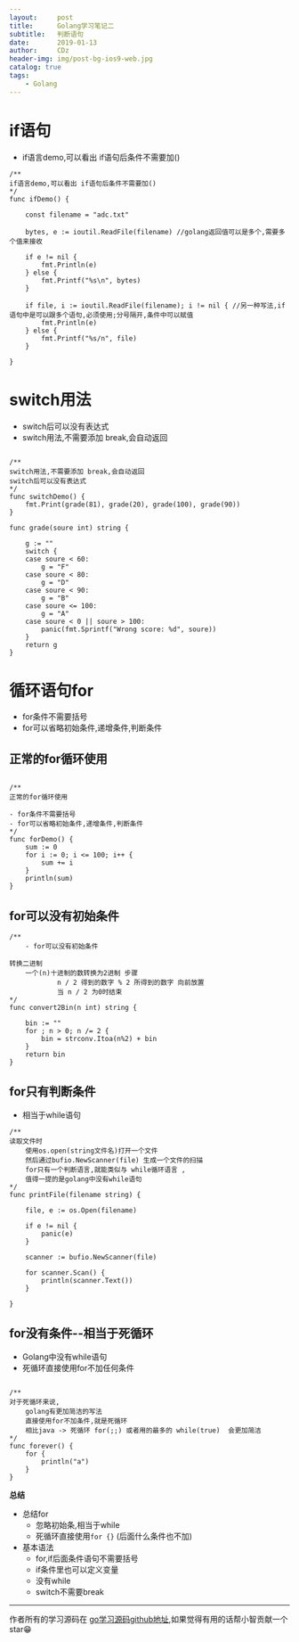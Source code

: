 ```yaml
---
layout:     post
title:      Golang学习笔记二
subtitle:   判断语句
date:       2019-01-13
author:     CDz
header-img: img/post-bg-ios9-web.jpg
catalog: true
tags:
    - Golang
---
```


# if语句

- if语言demo,可以看出 if语句后条件不需要加()

```
/**
if语言demo,可以看出 if语句后条件不需要加()
*/
func ifDemo() {

	const filename = "adc.txt"

	bytes, e := ioutil.ReadFile(filename) //golang返回值可以是多个,需要多个值来接收

	if e != nil {
		fmt.Println(e)
	} else {
		fmt.Printf("%s\n", bytes)
	}

	if file, i := ioutil.ReadFile(filename); i != nil { //另一种写法,if语句中是可以跟多个语句,必须使用;分号隔开,条件中可以赋值
		fmt.Println(e)
	} else {
		fmt.Printf("%s/n", file)
	}

}
```

# switch用法

- switch后可以没有表达式
- switch用法,不需要添加 break,会自动返回

```

/**
switch用法,不需要添加 break,会自动返回
switch后可以没有表达式
*/
func switchDemo() {
	fmt.Print(grade(81), grade(20), grade(100), grade(90))
}

func grade(soure int) string {

	g := ""
	switch {
	case soure < 60:
		g = "F"
	case soure < 80:
		g = "D"
	case soure < 90:
		g = "B"
	case soure <= 100:
		g = "A"
	case soure < 0 || soure > 100:
		panic(fmt.Sprintf("Wrong score: %d", soure))
	}
	return g
}
```

# 循环语句for

- for条件不需要括号
- for可以省略初始条件,递增条件,判断条件

## 正常的for循环使用

```

/**
正常的for循环使用

- for条件不需要括号
- for可以省略初始条件,递增条件,判断条件
*/
func forDemo() {
	sum := 0
	for i := 0; i <= 100; i++ {
		sum += i
	}
	println(sum)
}
```

## for可以没有初始条件

```
/**
	- for可以没有初始条件

转换二进制
	一个(n)十进制的数转换为2进制 步骤
			n / 2 得到的数字 % 2 所得到的数字 向前放置
			当 n / 2 为0时结束
*/
func convert2Bin(n int) string {

	bin := ""
	for ; n > 0; n /= 2 {
		bin = strconv.Itoa(n%2) + bin
	}
	return bin
}
```

## for只有判断条件

- 相当于while语句

```
/**
读取文件时
	使用os.open(string文件名)打开一个文件
	然后通过bufio.NewScanner(file) 生成一个文件的扫描
	for只有一个判断语言,就能类似与 while循环语言 ,
	值得一提的是golang中没有while语句
*/
func printFile(filename string) {

	file, e := os.Open(filename)

	if e != nil {
		panic(e)
	}

	scanner := bufio.NewScanner(file)

	for scanner.Scan() {
		println(scanner.Text())
	}

}
```

## for没有条件--相当于死循环

- Golang中没有while语句
- 死循环直接使用for不加任何条件

```

/**
对于死循环来说,
	golang有更加简洁的写法
	直接使用for不加条件,就是死循环
	相比java -> 死循环 for(;;) 或者用的最多的 while(true)  会更加简洁
*/
func forever() {
	for {
		println("a")
	}
}
```

**总结**

- 总结for
	+ 忽略初始条,相当于while
	+ 死循环直接使用`for {}` (后面什么条件也不加) 
- 基本语法
	+ for,if后面条件语句不需要括号
	+ if条件里也可以定义变量
	+ 没有while
	+ switch不需要break


------
作者所有的学习源码在 [go学习源码github地址](https://github.com/CDz1129/golang-learn),如果觉得有用的话帮小智贡献一个star😁
